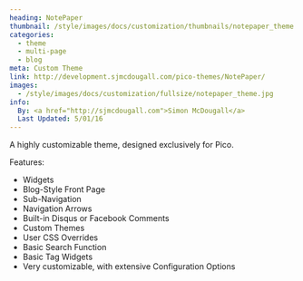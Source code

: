 ```yaml
---
heading: NotePaper
thumbnail: /style/images/docs/customization/thumbnails/notepaper_theme.jpg
categories:
  - theme
  - multi-page
  - blog
meta: Custom Theme
link: http://development.sjmcdougall.com/pico-themes/NotePaper/
images:
  - /style/images/docs/customization/fullsize/notepaper_theme.jpg
info:
  By: <a href="http://sjmcdougall.com">Simon McDougall</a>
  Last Updated: 5/01/16
---
```

A highly customizable theme, designed exclusively for Pico.

Features:


* Widgets
* Blog-Style Front Page
* Sub-Navigation
* Navigation Arrows
* Built-in Disqus or Facebook Comments
* Custom Themes
* User CSS Overrides
* Basic Search Function
* Basic Tag Widgets
* Very customizable, with extensive Configuration Options
